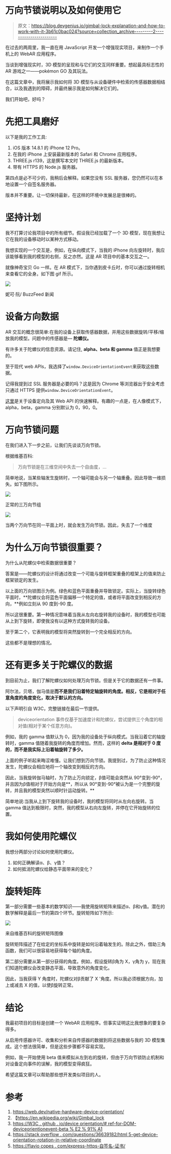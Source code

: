 # 万向节锁说明以及如何使用它

> 原文：<https://blog.devgenius.io/gimbal-lock-explanation-and-how-to-work-with-it-3b61c0bac024?source=collection_archive---------2----------------------->

在过去的两周里，我一直在用 JavaScript 开发一个增强现实项目，来制作一个手机上的 WebAR 应用程序。

当谈到增强现实时，3D 模型的呈现和与它们的交互同样重要。想起最具标志性的 AR 游戏之一——pokémon GO 及其玩法。

在这篇文章中，我将展示我如何将 3D 模型与从设备硬件中检索的传感器数据相结合，以及我遇到的障碍，并最终展示我是如何解决它们的。

我们开始吧，好吗？

# **先把工具磨好**

以下是我的工作工具:

1.  iOS 版本 14.8.1 的 iPhone 12 Pro。
2.  在我的 iPhone 上安装最新版本的 Safari 和 Chrome 应用程序。
3.  THREE.js r139，这是撰写本文时 THREE.js 的最新版本。
4.  带有 HTTPS 的 Node.js 服务器。

第四点是必不可少的，我稍后会解释。如果您没有 SSL 服务器，您仍然可以在本地设置一个自签名服务器。

版本并不重要。让一切保持最新，在这样的环境中发展总是很棒的。

# **坚持计划**

我不打算讨论我项目中的所有细节。假设我已经加载了一个 3D 模型，现在我想让它在我的设备移动时以某种方式移动。

我想实现的一个交互是，例如，在纵向模式下，当我的 iPhone 向左旋转时，我应该能够看到我的模型的右侧，反之亦然。这是 AR 项目中的基本交互之一。

就像神奇宝贝 Go 一样。在 AR 模式下，当你遇到皮卡丘时，你可以通过旋转相机来查看它的全身。如下图 gif 所示。

![](img/a2a6214c6400d8a895b23e0d31824720.png)

妮可·阮/ BuzzFeed 新闻

# 设备方向数据

AR 交互的概念很简单:在我的设备上获取传感器数据，并用这些数据旋转/平移/缩放我的模型。问题中的传感器是— **陀螺仪。**

有许多关于陀螺仪的信息资源。请记住, **alpha、beta 和 gamma** 值正是我想要的。

至于现代 web APIs，我选择了`window.DeviceOrientationEvent`来获取这些数据。

记得我提到过 SSL 服务器是必要的吗？这是因为 Chrome 等浏览器出于安全考虑只通过 HTTPS 提供`window.DeviceOrientationEvent`。

[这里](https://web.dev/native-hardware-device-orientation/)是关于设备定向及其 Web API 的快速解释。有趣的一点是，在人像模式下，alpha，beta，gamma 分别默认为 0，90，0。

# 万向节锁问题

在我们进入下一步之前，让我们先谈谈万向节锁。

根据维基百科:

> 万向节锁是在三维空间中失去一个自由度，…

简单地说，当某些轴发生旋转时，一个轴可能会与另一个轴重叠。因此导致一维损失。如下图所示。

![](img/6c6f2e4bd508002c62cf04813f5fbb8c.png)

正常的三万向节组

![](img/97d4e8891189548b04b37426c4d0dcdc.png)

当两个万向节在同一平面上时，就会发生万向节锁。因此，失去了一个维度

# 为什么万向节锁很重要？

为什么从陀螺仪中检索数据很重要？

答案是——陀螺仪的设计将通过改变一个可能与旋转框架重叠的框架上的值来防止框架锁定的发生。

以上面的万向锁图示为例。绿色和蓝色平面重叠并导致锁定。实际上，当旋转绿色平面时，**陀螺仪会将蓝色平面偏移一个特定的值，或者将平面改变到相反的方向，**例如立刻从 90 度到-90 度。

所以这很重要。第一种情况意味着当我从左向右旋转我的设备时，我的模型也可能从上到下旋转，即使我没有以这种方式旋转我的设备。

至于第二个，它表明我的模型将突然旋转到一个完全相反的方向。

这些都不是理想的情况。

# **还有更多关于陀螺仪的数据**

到目前为止，我们了解陀螺仪如何处理万向节锁。但是关于它的数据还有一件事。

阿尔法，贝塔，伽马值是**而不是我们沿着特定轴旋转的角度。相反，它是相对于任意角度的角度变化，取决于默认的方向。**

以下声明引自 W3C，完整链接在最后一节提供。

> deviceorientation 事件仅基于加速度计和陀螺仪，尝试提供三个角度的相对值(相对于某个任意方向)。

例如，我的 gamma 值默认为 0，因为我的设备处于纵向模式。当我沿着它的轴旋转时，gamma 值随着我旋转的角度而增加。然而，这样的 **delta 是相对于 0 度的，而不是我实际上沿着轴旋转了多少。**

上面的例子听起来晦涩难懂。让我们想到万向节锁。我提到过，为了防止这种情况发生，陀螺仪会相应地将一个轴改变到相反的方向。

因此，当我旋转伽马轴时，为了防止万向锁定，β值可能会突然从 90°变到-90°，并且因为β值相对于开始方向是**，所以从 90°变到-90°被认为是一个完整的旋转，并且我的模型突然以顺时针运动旋转。**

简单地说:当我从上到下旋转我的设备时，我的模型将同时从左向右旋转。当 gamma 值达到极限时，突然，我的模型从右向左旋转，并停在它开始旋转的位置。

# 我如何使用陀螺仪

我想分两部分讨论如何使用陀螺仪。

1.  如何正确解读α、β、γ值？
2.  如何抵消陀螺仪给静态平面带来的变化？

# 旋转矩阵

第一部分需要一些基本的数学知识——我使用旋转矩阵来描述α、β和γ值。潜在的数学解释是最后一节的第四个环节。旋转矩阵如下所示:

![](img/5a04ebcc75682553dbac03d8985306ad.png)

来自维基百科的旋转矩阵图像

旋转矩阵描述了在给定的坐标系中旋转是如何沿着轴发生的。除此之外，借助三角函数，我们可以很容易地获得每个轴的角度。

第二部分需要从第一部分获得的角度。例如，假设旋转β角为 X，γ角为 y，现在我们知道陀螺仪会改变静态平面，导致意外的角度变化。

因此，当我获得 Y 角度时，陀螺仪对β贡献了 X '角度。所以我必须根据方向，加上或减去 X 的值，以使β旋转正常。

# 结论

我最初项目的目标是创建一个 WebAR 应用程序。但事实证明这比我想象的要复杂得多。

从启用传感器许可、收集和分析来自传感器的数据到将这些数据与我的 3D 模型集成。这个想法很简单，但是这些步骤都不容易实现。

例如，我一开始使用 beta 值来模拟从左到右的旋转，但由于万向节锁防止机制和对设备定向事件的误解，我的模型变得疯狂。

希望这篇文章可以帮助那些想开发类似项目的人。

# **参考**

1.  https://web.dev/native-hardware-device-orientation/
2.  【https://en.wikipedia.org/wiki/Gimbal_lock 
3.  [https://W3C . github . io/device orientation/# ref-for-DOM-deviceorientionevent-beta % E2 % 91% A1](https://w3c.github.io/deviceorientation/#ref-for-dom-deviceorientationevent-beta%E2%91%A1)
4.  [https://stack overflow . com/questions/36639182/html 5-get-device-orientation-rotation-in-relative-coordinate](https://stackoverflow.com/questions/36639182/html5-get-device-orientation-rotation-in-relative-coordinate)
5.  [https://flavio copes . com/express-https-自签名-证书/](https://flaviocopes.com/express-https-self-signed-certificate/)